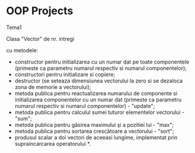 # OOP Projects
 Tema1

Clasa "Vector" de nr. intregi

cu metodele: 
- constructor pentru initializarea cu un numar dat pe toate componentele        
(primeste ca parametru numarul respectiv si numarul componentelor);
- constructori pentru initializare si copiere;
- destructor (se seteaza dimensiunea vectorului la zero si se dezaloca zona de memorie a vectorului);
- metoda publica pentru reactualizarea numarului de componente si initializarea componentelor cu un numar dat 
(primeste ca parametru numarul respectiv si numarul componentelor) - "update";
- metoda publica pentru calculul sumei tuturor elementelor vectorului - "sum";
- metoda publica pentru găsirea maximului și a pozitiei lui - "max";
- metoda publica pentru sortarea crescătoare a vectorului - "sort";
- produsul scalar a doi vectori de aceeasi lungime, implementat prin supraincarcarea operatorului *.
